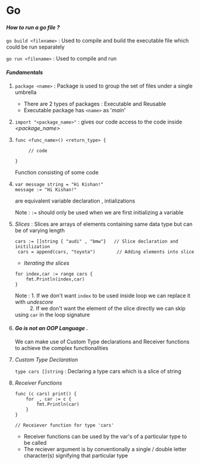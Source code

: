 # Go

#### *How to run a go file ?*

``` go build <filename> ``` : Used to compile and build the executable file which could be run separately

``` go run <filename> ``` : Used to compile and run

#### *Fundamentals*

1. ``` package <name> ``` : Package is used to group the set of files under a single umbrella
    
    * There are 2 types of packages : Executable and Reusable
    * Executable package has ``` <name> ``` as '*main*'

2. ``` import "<package_name>" ``` : gives our code access to the code inside *<package_name>*

3. ``` 
   func <func_name>() <return_type> {

        // code 
        
   } 
   ```

   Function consisting of some code

4. ``` var message string = "Hi Kishan!" ``` \
   ``` message := "Hi Kishan!" ```
   
   are equivalent variable declaration , intializations

   Note : ``` := ``` should only be used when we are first initializing a variable

5. *Slices* : Slices are arrays of elements containing same data type but can be of varying length 

    ``` cars := []string { "audi" , "bmw"}   // Slice declaration and initilization ``` \
    ``` cars = append(cars, "toyota")        // Adding elements into slice``` 

    * *Iterating the slices*
    ``` 
    for index,car := range cars {
        fmt.Println(index,car)
    }
    ```  

    Note : 1. If we don't want ``` index ``` to be used inside loop we can replace it with *undescore* \
           $~~~~~~~~~$ 2. If we don't want the element of the slice directly we can skip using ```car``` in the loop signature

6. #### *Go is not an OOP Language* . 
    We can make use of Custom Type declarations and Receiver functions to achieve the complex functionalities

7. *Custom Type Declaration*

    ``` type cars []string ``` : Declaring a type cars which is a slice of string

8. *Receiver Functions*

    ```
    func (c cars) print() {
        for _, car := c {
            fmt.Println(car)
        }
    }

    // Receiever function for type 'cars'
    ``` 

    * Receiver functions can be used by the var's of a particular type to be called
    * The reciever argument is by conventionally a single / double letter character(s) signifying that particular type



